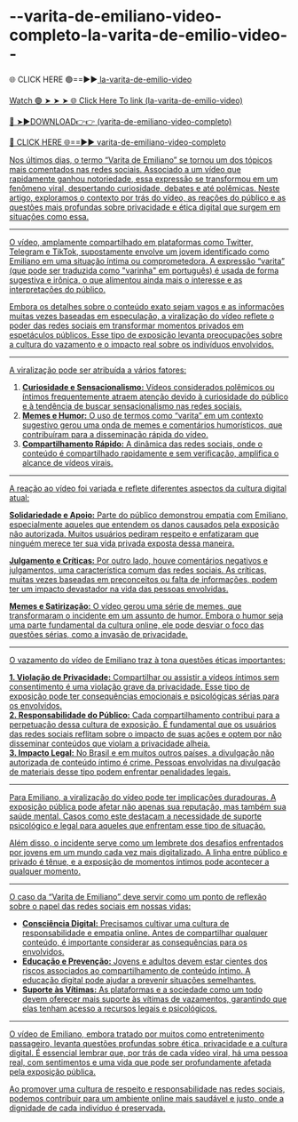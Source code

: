 # --varita-de-emiliano-video-completo-la-varita-de-emilio-video--

🌐 CLICK HERE 🟢==►►<a href="https://nitro2.cfd/djjcgft44"> la-varita-de-emilio-video

Watch 🟢 ➤ ➤ ➤ 🌐<a href="https://nitro2.cfd/djjcgft44"> Click Here To link (la-varita-de-emilio-video)

🔴 ➤►DOWNLOAD👉👉<a href="https://nitro2.cfd/djjcgft44"> (varita-de-emiliano-video-completo)

🔴 CLICK HERE 🌐==►► <a href="https://nitro2.cfd/djjcgft44">varita-de-emiliano-video-completo



Nos últimos dias, o termo “Varita de Emiliano” se tornou um dos tópicos mais comentados nas redes sociais. Associado a um vídeo que rapidamente ganhou notoriedade, essa expressão se transformou em um fenômeno viral, despertando curiosidade, debates e até polêmicas. Neste artigo, exploramos o contexto por trás do vídeo, as reações do público e as questões mais profundas sobre privacidade e ética digital que surgem em situações como essa.  

---


O vídeo, amplamente compartilhado em plataformas como Twitter, Telegram e TikTok, supostamente envolve um jovem identificado como Emiliano em uma situação íntima ou comprometedora. A expressão “varita” (que pode ser traduzida como "varinha" em português) é usada de forma sugestiva e irônica, o que alimentou ainda mais o interesse e as interpretações do público.  

Embora os detalhes sobre o conteúdo exato sejam vagos e as informações muitas vezes baseadas em especulação, a viralização do vídeo reflete o poder das redes sociais em transformar momentos privados em espetáculos públicos. Esse tipo de exposição levanta preocupações sobre a cultura do vazamento e o impacto real sobre os indivíduos envolvidos.  

---


A viralização pode ser atribuída a vários fatores:  

1. **Curiosidade e Sensacionalismo:** Vídeos considerados polêmicos ou íntimos frequentemente atraem atenção devido à curiosidade do público e à tendência de buscar sensacionalismo nas redes sociais.  
2. **Memes e Humor:** O uso de termos como “varita” em um contexto sugestivo gerou uma onda de memes e comentários humorísticos, que contribuíram para a disseminação rápida do vídeo.  
3. **Compartilhamento Rápido:** A dinâmica das redes sociais, onde o conteúdo é compartilhado rapidamente e sem verificação, amplifica o alcance de vídeos virais.  

---


A reação ao vídeo foi variada e reflete diferentes aspectos da cultura digital atual:  

**Solidariedade e Apoio:** Parte do público demonstrou empatia com Emiliano, especialmente aqueles que entendem os danos causados pela exposição não autorizada. Muitos usuários pediram respeito e enfatizaram que ninguém merece ter sua vida privada exposta dessa maneira.  

**Julgamento e Críticas:** Por outro lado, houve comentários negativos e julgamentos, uma característica comum das redes sociais. As críticas, muitas vezes baseadas em preconceitos ou falta de informações, podem ter um impacto devastador na vida das pessoas envolvidas.  

**Memes e Satirização:** O vídeo gerou uma série de memes, que transformaram o incidente em um assunto de humor. Embora o humor seja uma parte fundamental da cultura online, ele pode desviar o foco das questões sérias, como a invasão de privacidade.  

---


O vazamento do vídeo de Emiliano traz à tona questões éticas importantes:  

**1. Violação de Privacidade:** Compartilhar ou assistir a vídeos íntimos sem consentimento é uma violação grave da privacidade. Esse tipo de exposição pode ter consequências emocionais e psicológicas sérias para os envolvidos.  
**2. Responsabilidade do Público:** Cada compartilhamento contribui para a perpetuação dessa cultura de exposição. É fundamental que os usuários das redes sociais reflitam sobre o impacto de suas ações e optem por não disseminar conteúdos que violam a privacidade alheia.  
**3. Impacto Legal:** No Brasil e em muitos outros países, a divulgação não autorizada de conteúdo íntimo é crime. Pessoas envolvidas na divulgação de materiais desse tipo podem enfrentar penalidades legais.  

---


Para Emiliano, a viralização do vídeo pode ter implicações duradouras. A exposição pública pode afetar não apenas sua reputação, mas também sua saúde mental. Casos como este destacam a necessidade de suporte psicológico e legal para aqueles que enfrentam esse tipo de situação.  

Além disso, o incidente serve como um lembrete dos desafios enfrentados por jovens em um mundo cada vez mais digitalizado. A linha entre público e privado é tênue, e a exposição de momentos íntimos pode acontecer a qualquer momento.  

---


O caso da “Varita de Emiliano” deve servir como um ponto de reflexão sobre o papel das redes sociais em nossas vidas:  

- **Consciência Digital:** Precisamos cultivar uma cultura de responsabilidade e empatia online. Antes de compartilhar qualquer conteúdo, é importante considerar as consequências para os envolvidos.  
- **Educação e Prevenção:** Jovens e adultos devem estar cientes dos riscos associados ao compartilhamento de conteúdo íntimo. A educação digital pode ajudar a prevenir situações semelhantes.  
- **Suporte às Vítimas:** As plataformas e a sociedade como um todo devem oferecer mais suporte às vítimas de vazamentos, garantindo que elas tenham acesso a recursos legais e psicológicos.  

---


O vídeo de Emiliano, embora tratado por muitos como entretenimento passageiro, levanta questões profundas sobre ética, privacidade e a cultura digital. É essencial lembrar que, por trás de cada vídeo viral, há uma pessoa real, com sentimentos e uma vida que pode ser profundamente afetada pela exposição pública.  

Ao promover uma cultura de respeito e responsabilidade nas redes sociais, podemos contribuir para um ambiente online mais saudável e justo, onde a dignidade de cada indivíduo é preservada.
